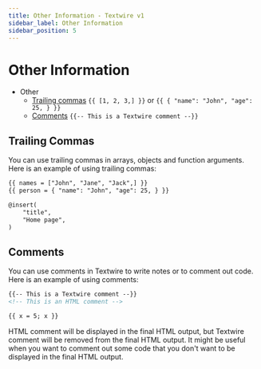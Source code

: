 ```yaml
---
title: Other Information - Textwire v1
sidebar_label: Other Information
sidebar_position: 5
---
```


# Other Information

- Other
    - [Trailing commas](#trailing-commas) `{{ [1, 2, 3,] }}` or `{{ { "name": "John", "age": 25, } }}`
    - [Comments](#comments) `{{-- This is a Textwire comment --}}`

## Trailing Commas
You can use trailing commas in arrays, objects and function arguments. Here is an example of using trailing commas:

```html
{{ names = ["John", "Jane", "Jack",] }}
{{ person = { "name": "John", "age": 25, } }}

@insert(
    "title",
    "Home page",
)
```

## Comments
You can use comments in Textwire to write notes or to comment out code. Here is an example of using comments:

```html
{{-- This is a Textwire comment --}}
<!-- This is an HTML comment -->

{{ x = 5; x }}
```

HTML comment will be displayed in the final HTML output, but Textwire comment will be removed from the final HTML output. It might be useful when you want to comment out some code that you don't want to be displayed in the final HTML output.